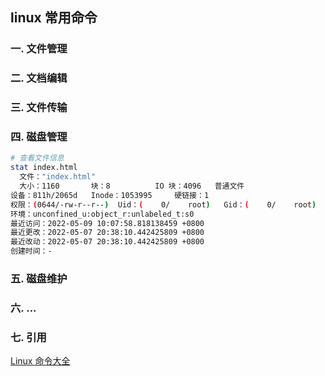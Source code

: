 ## linux 常用命令

### 一. 文件管理

### 二. 文档编辑

### 三. 文件传输

### 四. 磁盘管理
```sh
# 查看文件信息
stat index.html
  文件："index.html"
  大小：1160      	块：8          IO 块：4096   普通文件
设备：811h/2065d	Inode：1053995     硬链接：1
权限：(0644/-rw-r--r--)  Uid：(    0/    root)   Gid：(    0/    root)
环境：unconfined_u:object_r:unlabeled_t:s0
最近访问：2022-05-09 10:07:58.818138459 +0800
最近更改：2022-05-07 20:38:10.442425809 +0800
最近改动：2022-05-07 20:38:10.442425809 +0800
创建时间：-
```

### 五. 磁盘维护

### 六. ...

### 七. 引用
[Linux 命令大全](https://www.runoob.com/linux/linux-command-manual.html)